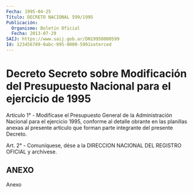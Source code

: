 ```yaml
---
Fecha: 1995-04-25
Título: DECRETO NACIONAL 599/1995
Publicación:
  Organismo: Boletín Oficial
  Fecha: 2013-07-29
SAIJ: https://www.saij.gob.ar/DN19950000599
Id: 123456789-0abc-995-0000-5991soterced
---
```

# Decreto Secreto sobre Modificación del Presupuesto Nacional para el ejercicio de 1995

<a id="1"></a>
Artículo 1° - Modifícase el Presupuesto General de la Administración Nacional para el ejercicio 1995, conforme al detalle obrante en las planillas anexas al presente artículo que forman parte integrante del presente    Decreto.

<a id="2"></a>
Art. 2° - Comuníquese, dése a la DIRECCION NACIONAL DEL REGISTRO OFICIAL y archívese.

## ANEXO

Anexo